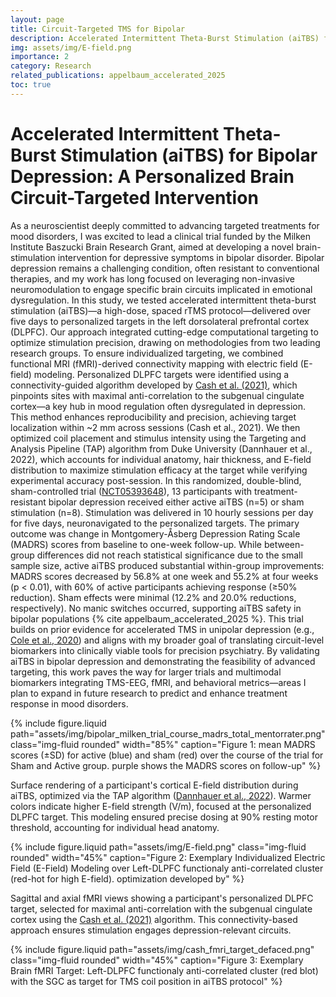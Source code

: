 ```yaml
---
layout: page
title: Circuit-Targeted TMS for Bipolar 
description: Accelerated Intermittent Theta-Burst Stimulation (aiTBS) for Bipolar Depression - A Personalized Brain Circuit-Targeted Intervention  
img: assets/img/E-field.png
importance: 2
category: Research
related_publications: appelbaum_accelerated_2025
toc: true
---
```


# Accelerated Intermittent Theta-Burst Stimulation (aiTBS) for Bipolar Depression: A Personalized Brain Circuit-Targeted Intervention
As a neuroscientist deeply committed to advancing targeted treatments for mood disorders, I was excited to lead a clinical trial funded by the Milken Institute Baszucki Brain Research Grant, aimed at developing a novel brain-stimulation intervention for depressive symptoms in bipolar disorder. Bipolar depression remains a challenging condition, often resistant to conventional therapies, and my work has long focused on leveraging non-invasive neuromodulation to engage specific brain circuits implicated in emotional dysregulation. In this study, we tested accelerated intermittent theta-burst stimulation (aiTBS)—a high-dose, spaced rTMS protocol—delivered over five days to personalized targets in the left dorsolateral prefrontal cortex (DLPFC). Our approach integrated cutting-edge computational targeting to optimize stimulation precision, drawing on methodologies from two leading research groups.
To ensure individualized targeting, we combined functional MRI (fMRI)-derived connectivity mapping with electric field (E-field) modeling. Personalized DLPFC targets were identified using a connectivity-guided algorithm developed by [Cash et al. (2021)](https://doi.org/10.1002/hbm.25330), which pinpoints sites with maximal anti-correlation to the subgenual cingulate cortex—a key hub in mood regulation often dysregulated in depression. This method enhances reproducibility and precision, achieving target localization within ~2 mm across sessions (Cash et al., 2021). We then optimized coil placement and stimulus intensity using the Targeting and Analysis Pipeline (TAP) algorithm from Duke University (Dannhauer et al., 2022), which accounts for individual anatomy, hair thickness, and E-field distribution to maximize stimulation efficacy at the target while verifying experimental accuracy post-session.
In this randomized, double-blind, sham-controlled trial ([NCT05393648](https://clinicaltrials.gov/study/NCT05393648)), 13 participants with treatment-resistant bipolar depression received either active aiTBS (n=5) or sham stimulation (n=8). Stimulation was delivered in 10 hourly sessions per day for five days, neuronavigated to the personalized targets. The primary outcome was change in Montgomery-Åsberg Depression Rating Scale (MADRS) scores from baseline to one-week follow-up. While between-group differences did not reach statistical significance due to the small sample size, active aiTBS produced substantial within-group improvements: MADRS scores decreased by 56.8% at one week and 55.2% at four weeks (p < 0.01), with 60% of active participants achieving response (≥50% reduction). Sham effects were minimal (12.2% and 20.0% reductions, respectively). No manic switches occurred, supporting aiTBS safety in bipolar populations {% cite appelbaum_accelerated_2025 %}.
This trial builds on prior evidence for accelerated TMS in unipolar depression (e.g., [Cole et al., 2020](https://doi.org/10.1176/appi.ajp.2019.19070720)) and aligns with my broader goal of translating circuit-level biomarkers into clinically viable tools for precision psychiatry. By validating aiTBS in bipolar depression and demonstrating the feasibility of advanced targeting, this work paves the way for larger trials and multimodal biomarkers integrating TMS-EEG, fMRI, and behavioral metrics—areas I plan to expand in future research to predict and enhance treatment response in mood disorders.

{% include figure.liquid path="assets/img/bipolar_milken_trial_course_madrs_total_mentorrater.png" class="img-fluid rounded" width="85%" caption="Figure 1: mean MADRS scores (±SD) for active (blue) and sham (red) over the course of the trial for Sham and Active group. purple shows the MADRS scores on follow-up" %}

Surface rendering of a participant's cortical E-field distribution during aiTBS, optimized via the TAP algorithm ([Dannhauer et al., 2022](https://iopscience.iop.org/article/10.1088/1741-2552/ac63a4)). Warmer colors indicate higher E-field strength (V/m), focused at the personalized DLPFC target. This modeling ensured precise dosing at 90% resting motor threshold, accounting for individual head anatomy.

{% include figure.liquid path="assets/img/E-field.png" class="img-fluid rounded" width="45%" caption="Figure 2: Exemplary Individualized Electric Field (E-Field) Modeling over Left-DLPFC functionaly anti-correlated cluster (red-hot for high E-field). optimization developed by" %}

Sagittal and axial fMRI views showing a participant's personalized DLPFC target, selected for maximal anti-correlation with the subgenual cingulate cortex using the [Cash et al. (2021)](https://doi.org/10.1002/hbm.25330) algorithm. This connectivity-based approach ensures stimulation engages depression-relevant circuits.

{% include figure.liquid path="assets/img/cash_fmri_target_defaced.png" class="img-fluid rounded" width="45%" caption="Figure 3: Exemplary Brain fMRI Target: Left-DLPFC functionaly anti-correlated cluster (red blot) with the SGC as target for TMS coil position in aiTBS protocol" %}